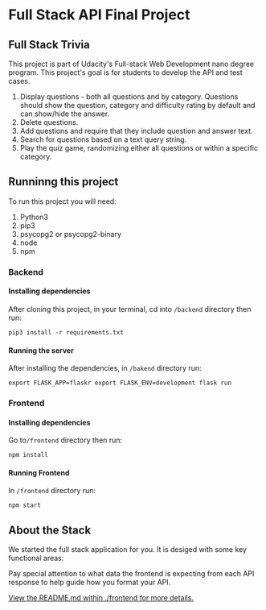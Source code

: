 # Full Stack API Final Project

## Full Stack Trivia

This project is part of Udacity's Full-stack Web Development nano degree program. This project's goal is for students to develop the API and test cases.

1) Display questions - both all questions and by category. Questions should show the question, category and difficulty rating by default and can show/hide the answer. 
2) Delete questions.
3) Add questions and require that they include question and answer text.
4) Search for questions based on a text query string.
5) Play the quiz game, randomizing either all questions or within a specific category. 

## Runninng this project

To run this project you will need:

1. Python3
2. pip3
3. psycopg2 or psycopg2-binary
4. node
5. npm

### Backend

#### Installing dependencies

After cloning this project, in your terminal, cd into `/backend` directory then run: 

`pip3 install -r requirements.txt`

#### Running the server

After installing the dependencies, in `/bakend` directory run:

`export FLASK_APP=flaskr
export FLASK_ENV=development
flask run
`


### Frontend

#### Installing dependencies

Go to`/frontend` directory then run:

`npm install`

#### Running Frontend

In `/frontend` directory run:

`npm start`

## About the Stack

We started the full stack application for you. It is desiged with some key functional areas:





Pay special attention to what data the frontend is expecting from each API response to help guide how you format your API. 

[View the README.md within ./frontend for more details.](./frontend/README.md)
